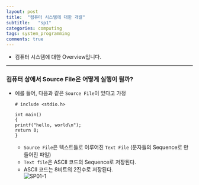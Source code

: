 ```yaml
---
layout: post
title:  "컴퓨터 시스템에 대한 개괄"  
subtitle:   "sp1"
categories: computing
tags: system_programming
comments: true
---
```


- 컴퓨터 시스템에 대한 Overview입니다.

---  

### 컴퓨터 상에서 Source File은 어떻게 실행이 될까?  
- 예를 들어, 다음과 같은 `Source File`이 있다고 가정  
  
  ```  
  # include <stdio.h>
  
  int main()
  {
  printf("hello, world\n");
  return 0;
  }
  ```  
  
  - `Source File`은 텍스트들로 이루어진 `Text File` (문자들의 Sequence로 만들어진 파일)  
  - `Text file`은 ASCII 코드의 Sequence로 저장된다.  
  - ASCII 코드는 8비트의 2진수로 저장된다.  
    ![SP01-1](https://user-images.githubusercontent.com/43376853/91790536-009a4000-ec4c-11ea-8ed1-e4dbd20c7678.png)  

  
  
